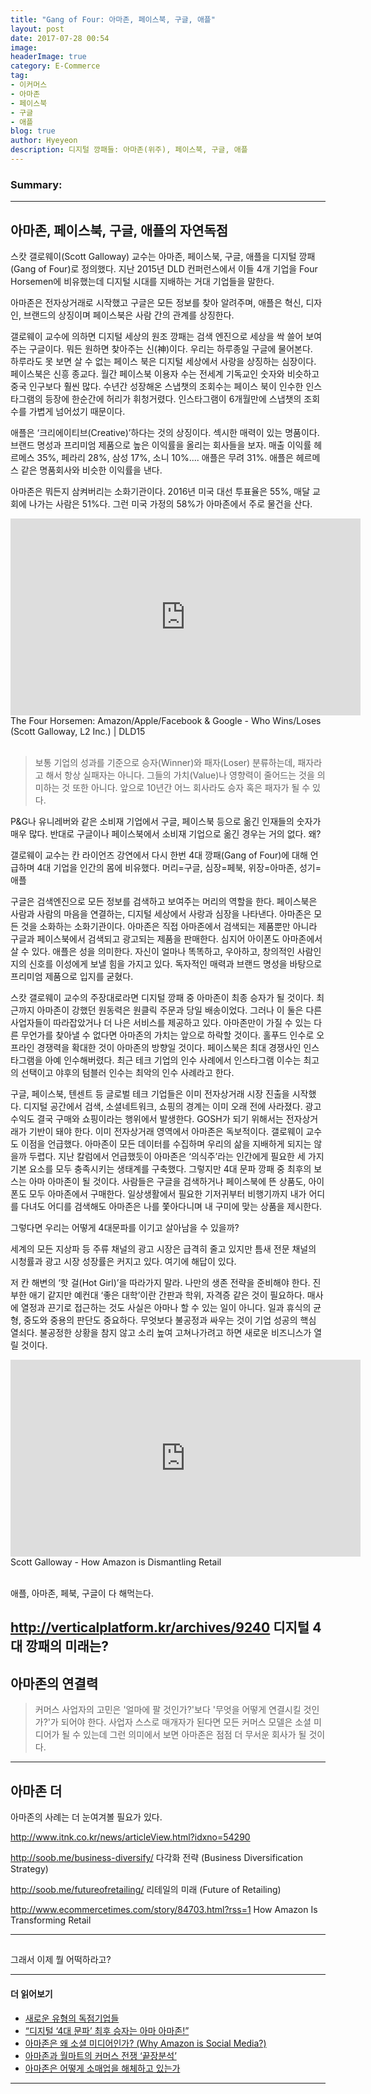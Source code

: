 ```yaml
---
title: "Gang of Four: 아마존, 페이스북, 구글, 애플"
layout: post
date: 2017-07-28 00:54
image:
headerImage: true
category: E-Commerce
tag:
- 이커머스
- 아마존
- 페이스북
- 구글
- 애플
blog: true
author: Hyeyeon
description: 디지털 깡패들: 아마존(위주), 페이스북, 구글, 애플
---
```


### Summary:



---

## 아마존, 페이스북, 구글, 애플의 자연독점


스캇 갤로웨이(Scott Galloway) 교수는 아마존, 페이스북, 구글, 애플을 디지털 깡패(Gang of Four)로 정의했다. 지난 2015년 DLD 컨퍼런스에서 이들 4개 기업을 Four Horsemen에 비유했는데 디지털 시대를 지배하는 거대 기업들을 말한다.

아마존은 전자상거래로 시작했고 구글은 모든 정보를 찾아 알려주며, 애플은 혁신, 디자인, 브랜드의 상징이며 페이스북은 사람 간의 관계를 상징한다.

갤로웨이 교수에 의하면 디지털 세상의 원조 깡패는 검색 엔진으로 세상을 싹 쓸어 보여주는 구글이다. 뭐든 원하면 찾아주는 신(神)이다. 우리는 하루종일 구글에 물어본다.   
하루라도 못 보면 살 수 없는 페이스 북은 디지털 세상에서 사랑을 상징하는 심장이다.
페이스북은 신흥 종교다. 월간 페이스북 이용자 수는 전세계 기독교인 숫자와 비슷하고 중국 인구보다 훨씬 많다. 수년간 성장해온 스냅챗의 조회수는 페이스 북이 인수한 인스타그램의 등장에 한순간에 허리가 휘청거렸다. 인스타그램이 6개월만에 스냅챗의 조회수를 가볍게 넘어섰기 때문이다.

애플은 ‘크리에이티브(Creative)’하다는 것의 상징이다. 섹시한 매력이 있는 명품이다. 브랜드 명성과 프리미엄 제품으로 높은 이익률을 올리는 회사들을 보자. 매출 이익률 헤르메스 35%,  페라리 28%, 삼성 17%, 소니 10%.... 애플은 무려 31%.  애플은 헤르메스 같은 명품회사와 비슷한 이익률을 낸다.

아마존은 뭐든지 삼켜버리는 소화기관이다. 2016년 미국 대선 투표율은 55%, 매달 교회에 나가는 사람은 51%다. 그런 미국 가정의 58%가 아마존에서 주로 물건을 산다.





<iframe width="560" height="315" src="https://www.youtube.com/embed/XCvwCcEP74Q" frameborder="0" allowfullscreen></iframe>
<figcaption class="caption">The Four Horsemen: Amazon/Apple/Facebook & Google - Who Wins/Loses (Scott Galloway, L2 Inc.) | DLD15</figcaption>

<br>

> 보통 기업의 성과를 기준으로 승자(Winner)와 패자(Loser) 분류하는데, 패자라고 해서 항상 실패자는 아니다. 그들의 가치(Value)나 영향력이 줄어드는 것을 의미하는 것 또한 아니다. 앞으로 10년간 어느 회사라도 승자 혹은 패자가 될 수 있다.

P&G나 유니레버와 같은 소비재 기업에서 구글, 페이스북 등으로 옮긴 인재들의 숫자가 매우 많다. 반대로 구글이나 페이스북에서 소비재 기업으로 옮긴 경우는 거의 없다. 왜?


갤로웨이 교수는 칸 라이언즈 강연에서 다시 한번 4대 깡패(Gang of Four)에 대해 언급하며 4대 기업을 인간의 몸에 비유했다.
머리=구글, 심장=페북, 위장=아마존, 성기=애플

구글은 검색엔진으로 모든 정보를 검색하고 보여주는 머리의 역할을 한다. 페이스북은 사람과 사람의 마음을 연결하는, 디지털 세상에서 사랑과 심장을 나타낸다. 아마존은 모든 것을 소화하는 소화기관이다. 아마존은 직접 아마존에서 검색되는 제품뿐만 아니라 구글과 페이스북에서 검색되고 광고되는 제품을 판매한다. 심지어 아이폰도 아마존에서 살 수 있다. 애플은 성을 의미한다. 자신이 얼마나 똑똑하고, 우아하고, 창의적인 사람인지의 신호를 이성에게 보낼 힘을 가지고 있다. 독자적인 매력과 브랜드 명성을 바탕으로 프리미엄 제품으로 입지를 굳혔다.



스캇 갤로웨이 교수의 주장대로라면 디지털 깡패 중 아마존이 최종 승자가 될 것이다. 최근까지 아마존이 강했던 원동력은 원클릭 주문과 당일 배송이었다. 그러나 이 둘은 다른 사업자들이 따라잡았거나 더 나은 서비스를 제공하고 있다. 아마존만이 가질 수 있는 다른 무언가를 찾아낼 수 없다면 아마존의 가치는 앞으로 하락할 것이다. 홀푸드 인수로 오프라인 경쟁력을 확대한 것이 아마존의 방향일 것이다.
페이스북은 최대 경쟁사인 인스타그램을 아예 인수해버렸다. 최근 테크 기업의 인수 사례에서 인스타그램 이수는 최고의 선택이고 야후의 텀블러 인수는 최악의 인수 사례라고 한다.

구글, 페이스북, 텐센트 등 글로벌 테크 기업들은 이미 전자상거래 시장 진출을 시작했다. 디지털 공간에서 검색, 소셜네트워크, 쇼핑의 경계는 이미 오래 전에 사라졌다. 광고 수익도 결국 구매와 쇼핑이라는 행위에서 발생한다. GOSH가 되기 위해서는 전자상거래가 기반이 돼야 한다. 이미 전자상거래 영역에서 아마존은 독보적이다. 갤로웨이 교수도 이점을 언급했다. 아마존이 모든 데이터를 수집하며 우리의 삶을 지배하게 되지는 않을까 두렵다. 지난 칼럼에서 언급했듯이 아마존은 ‘의식주’라는 인간에게 필요한 세 가지 기본 요소를 모두 충족시키는 생태계를 구축했다.
그렇지만 4대 문파 깡패 중 최후의 보스는 아마 아마존이 될 것이다. 사람들은 구글을 검색하거나 페이스북에 뜬 상품도, 아이폰도 모두 아마존에서 구매한다. 일상생활에서 필요한 기저귀부터 비행기까지 내가 어디를 다녀도 어디를 검색해도 아마존은 나를 쫓아다니며 내 구미에 맞는 상품을 제시한다.

그렇다면 우리는 어떻게 4대문파를 이기고 살아남을 수 있을까?

세계의 모든 지상파 등 주류 채널의 광고 시장은 급격히 줄고 있지만 틈새 전문 채널의 시청률과 광고 시장 성장률은 커지고 있다. 여기에 해답이 있다.

저 칸 해변의 ‘핫 걸(Hot Girl)’을 따라가지 말라. 나만의 생존 전략을 준비해야 한다. 진부한 애기 같지만 예컨대 ‘좋은 대학’이란 간판과 학위, 자격증 같은 것이 필요하다. 매사에 열정과 끈기로 접근하는 것도 사실은 아마나 할 수 있는 일이 아니다. 일과 휴식의 균형, 중도와 중용의 판단도 중요하다. 무엇보다 불공정과 싸우는 것이 기업 성공의 핵심 열쇠다. 불공정한 상황을 참지 않고 소리 높여 고쳐나가려고 하면 새로운 비즈니스가 열릴 것이다.

<iframe width="560" height="315" src="https://www.youtube.com/embed/3MOwRTTq1bY" frameborder="0" allowfullscreen></iframe>
<figcaption class="caption">Scott Galloway - How Amazon is Dismantling Retail</figcaption>

<br>


애플, 아마존, 페북, 구글이 다 해먹는다.

http://verticalplatform.kr/archives/9240
디지털 4대 깡패의 미래는?
---

## 아마존의 연결력

> 커머스 사업자의 고민은 '얼마에 팔 것인가?'보다 '무엇을 어떻게 연결시킬 것인가?'가 되어야 한다. 사업자 스스로 매개자가 된다면 모든 커머스 모델은 소셜 미디어가 될 수 있는데 그런 의미에서 보면 아마존은 점점 더 무서운 회사가 될 것이다.

---

## 아마존 더

아마존의 사례는 더 눈여겨볼 필요가 있다.

http://www.itnk.co.kr/news/articleView.html?idxno=54290

http://soob.me/business-diversify/
다각화 전략 (Business Diversification Strategy)

http://soob.me/futureofretailing/
리테일의 미래 (Future of Retailing)

http://www.ecommercetimes.com/story/84703.html?rss=1
How Amazon Is Transforming Retail

----

##

그래서 이제 뭘 어떡하라고?

---

#### 더 읽어보기

* [새로운 유형의 독점기업들](http://ppss.kr/archives/112467)
* [“디지털 ‘4대 문파’ 최후 승자는 아마 아마존!”](http://www.newdaily.co.kr/mobile/mnewdaily/newsview.php?id=348867)
* [아마존은 왜 소셜 미디어인가? (Why Amazon is Social Media?)](https://organicmedialab.com/2013/07/05/why-amazon-is-social-media/)
* [아마존과 월마트의 커머스 전쟁 ‘끝장분석’](http://verticalplatform.kr/archives/9156)
* [아마존은 어떻게 소매업을 해체하고 있는가](https://estimastory.com/2017/05/01/alexashopping/)

---

